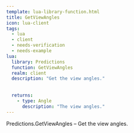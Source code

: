 ```yaml
---
template: lua-library-function.html
title: GetViewAngles
icon: lua-client
tags:
  - lua
  - client
  - needs-verification
  - needs-example
lua:
  library: Predictions
  function: GetViewAngles
  realm: client
  description: "Get the view angles."
  
  
  returns:
    - type: Angle
      description: "The view angles."
---
```


<div class="lua__search__keywords">
Predictions.GetViewAngles &#x2013; Get the view angles.
</div>
